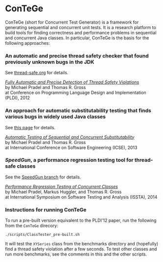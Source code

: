 ConTeGe
=======

ConTeGe (short for Concurrent Test Generator) is a framework for generating sequential and concurrent unit tests. It is a research platform to build tools for finding correctness and performance problems in sequential and concurrent Java classes. In particular, ConTeGe is the basis for the following approaches:

### An automatic and precise thread safety checker that found previously unknown bugs in the JDK
 
See [thread-safe.org](http://thread-safe.org) for details.

[*Fully Automatic and Precise Detection of Thread Safety Violations*](http://mp.binaervarianz.de/pldi2012.pdf)  
by Michael Pradel and Thomas R. Gross  
at Conference on Programming Language Design and Implementation (PLDI), 2012

### An approach for automatic substitutability testing that finds various bugs in widely used Java classes

See [this page](http://mp.binaervarianz.de/icse2013/) for details.

[*Automatic Testing of Sequential and Concurrent Substitutability*](http://mp.binaervarianz.de/icse2013.pdf)  
by Michael Pradel and Thomas R. Gross  
at International Conference on Software Engineering (ICSE), 2013

### *SpeedGun*, a performance regression testing tool for thread-safe classes

See the [SpeedGun branch](https://github.com/michaelpradel/ConTeGe/tree/SpeedGun) for details.

[*Performance Regression Testing of Concurrent Classes*](http://mp.binaervarianz.de/issta2014.pdf)  
by Michael Pradel, Markus Huggler, and Thomas R. Gross  
at International Symposium on Software Testing and Analysis (ISSTA), 2014

### Instructions for running ConTeGe

To run a pre-built version equivalent to the PLDI'12 paper, run the following from the `ConTeGe` direcory:

`./scripts/ClassTester_pre-built.sh`

It will test the `XYSeries` class from the benchmarks directory and (hopefully) find a thread safety violation after a few seconds. To test other classes and run more benchmarks, see the comments in this and the other scripts.

